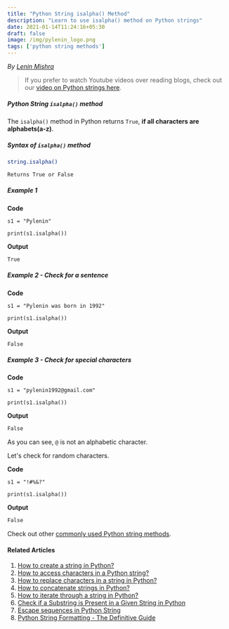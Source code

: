 ```yaml
---
title: "Python String isalpha() Method"
description: "Learn to use isalpha() method on Python strings"
date: 2021-01-14T11:24:16+05:30
draft: false
image: /img/pylenin_logo.png
tags: ['python string methods']
---
```

<div class="sharethis-inline-follow-buttons"></div>

*By [Lenin Mishra](https://www.pylenin.com/authors/#lenin-mishra)*

> If you prefer to watch Youtube videos over reading blogs, check out our [video on Python strings here](https://youtu.be/MXdNMo_f95I). 

##### Python String `isalpha()` method

The `isalpha()` method in Python returns `True`, **if all characters are alphabets(a-z)**.

##### Syntax of `isalpha()` method

```bash
string.isalpha()

Returns True or False
```

##### Example 1

**Code**

```python3
s1 = "Pylenin"

print(s1.isalpha())
```

**Output**

```bash
True
```

##### Example 2 - Check for a sentence

**Code**

```python3
s1 = "Pylenin was born in 1992"

print(s1.isalpha())
```

**Output**

```bash
False
```

##### Example 3 - Check for special characters

**Code**

```python3
s1 = "pylenin1992@gmail.com"

print(s1.isalpha())
```

**Output**

```bash
False
```

As you can see, `@` is not an alphabetic character.

Let's check for random characters.

**Code**

```python3
s1 = "!#%&?"

print(s1.isalpha())
```

**Output**

```bash
False
```

Check out other [commonly used Python string methods](https://www.pylenin.com/blogs/common-python-string-methods).

#### Related Articles

1. [How to create a string in Python?](https://www.pylenin.com/blogs/create-string-python/)
2. [How to access characters in a Python string?](https://www.pylenin.com/blogs/access-characters-in-string/)
3. [How to replace characters in a string in Python?](https://www.pylenin.com/blogs/replace-string-characters-python/)
4. [How to concatenate strings in Python?](https://www.pylenin.com/blogs/concatenate-strings-in-python/)
5. [How to iterate through a string in Python?](https://www.pylenin.com/blogs/iterating-through-python-string/)
6. [Check if a Substring is Present in a Given String in Python](https://www.pylenin.com/blogs/check-substring-in-a-string-python/)
7. [Escape sequences in Python String](https://www.pylenin.com/blogs/escape-sequences-python-string/)
8. [Python String Formatting - The Definitive Guide](https://www.pylenin.com/blogs/python-string-formatting/)

